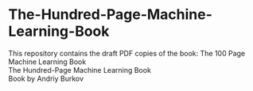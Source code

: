 # The-Hundred-Page-Machine-Learning-Book </br>

This repository contains the draft PDF copies of the book: The 100 Page Machine Learning Book </br>
The Hundred-Page Machine Learning Book </br>
Book by Andriy Burkov
